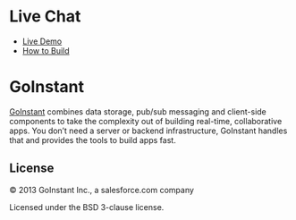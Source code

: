 # Live Chat

- [Live Demo](https://chat.goinstant.com)
- [How to Build](https://goinstant.com/examples/chat)

# GoInstant

[GoInstant](https://goinstant.com) combines data storage, pub/sub messaging and client-side components to take the complexity out of building real-time, collaborative apps. You don’t need a server or backend infrastructure, GoInstant handles that and provides the tools to build apps fast.

## License

&copy; 2013 GoInstant Inc., a salesforce.com company

Licensed under the BSD 3-clause license.
